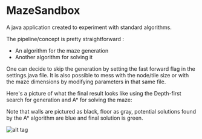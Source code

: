# MazeSandbox

A java application created to experiment with standard algorithms. 

The pipeline/concept is pretty straightforward : 
- An algorithm for the maze generation
- Another algorithm for solving it

One can decide to skip the generation by setting the fast forward flag in the settings.java file.
It is also possible to mess with the node/tile size or with the maze dimensions by modifying parameters in that same file.

Here's a picture of what the final result looks like using the Depth-first search for generation and A* for solving the maze:

Note that walls are pictured as black, floor as gray, potential solutions found by the A* algorithm are blue and final solution is green.


![alt tag](https://raw.githubusercontent.com/frtru/MazeSandbox/master/gen_dfs_sol_astar.jpg)
